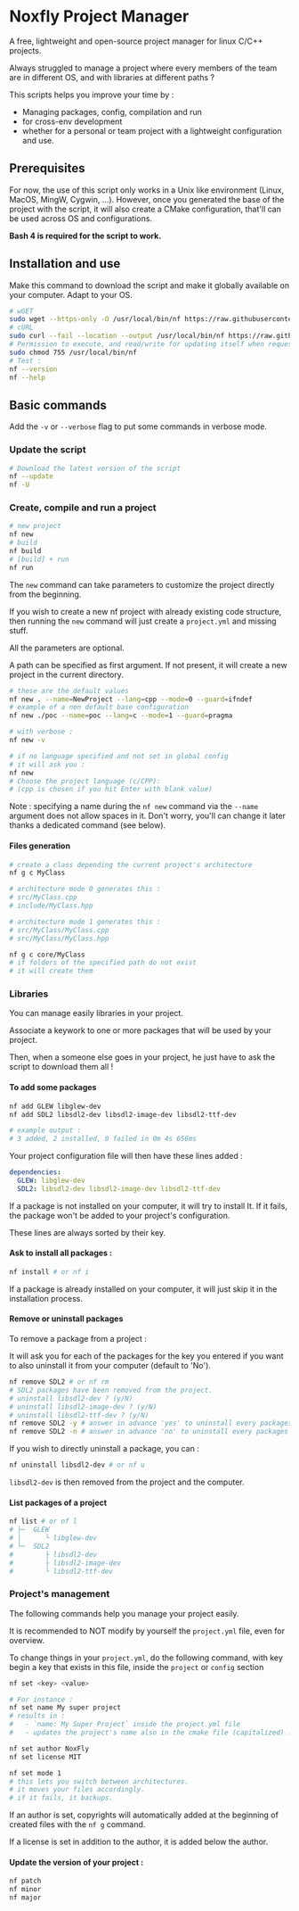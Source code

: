 # Noxfly Project Manager

A free, lightweight and open-source project manager for linux C/C++ projects.

Always struggled to manage a project where every members of the team are in different OS, and with libraries at different paths ?

This scripts helps you improve your time by :
- Managing packages, config, compilation and run
- for cross-env development
- whether for a personal or team project
with a lightweight configuration and use.

## Prerequisites

For now, the use of this script only works in a Unix like environment (Linux, MacOS, MingW, Cygwin, ...).
However, once you generated the base of the project with the script, it will also create a CMake configuration, that'll can be used across OS and configurations.

**Bash 4 is required for the script to work.**

## Installation and use

Make this command to download the script and make it globally available on your computer.
Adapt to your OS.

```sh
# wGET
sudo wget --https-only -O /usr/local/bin/nf https://raw.githubusercontent.com/NoxFly/nfpm/refs/heads/main/nf.sh
# cURL
sudo curl --fail --location --output /usr/local/bin/nf https://raw.githubusercontent.com/NoxFly/nfpm/refs/heads/main/nf.sh
# Permission to execute, and read/write for updating itself when requested
sudo chmod 755 /usr/local/bin/nf
# Test :
nf --version
nf --help
```

## Basic commands

Add the `-v` or `--verbose` flag to put some commands in verbose mode.

### Update the script

```sh
# Download the latest version of the script
nf --update
nf -U
```

### Create, compile and run a project

```sh
# new project
nf new
# build
nf build
# [build] + run
nf run
```

The `new` command can take parameters to customize the project directly from the beginning.

If you wish to create a new nf project with already existing code structure, then running the `new` command will just create a `project.yml` and missing stuff.

All the parameters are optional.

A path can be specified as first argument. If not present, it will create a new project in the current directory.

```sh
# these are the default values
nf new . --name=NewProject --lang=cpp --mode=0 --guard=ifndef
# example of a non default base configuration
nf new ./poc --name=poc --lang=c --mode=1 --guard=pragma

# with verbose :
nf new -v

# if no language specified and not set in global config
# it will ask you :
nf new
# Choose the project language (c/CPP):
# (cpp is chosen if you hit Enter with blank value)
```

Note : specifying a name during the `nf new` command via the `--name` argument does not allow spaces in it. Don't worry, you'll can change it later thanks a dedicated command (see below).

#### Files generation

```sh
# create a class depending the current project's architecture
nf g c MyClass

# architecture mode 0 generates this :
# src/MyClass.cpp
# include/MyClass.hpp

# architecture mode 1 generates this :
# src/MyClass/MyClass.cpp
# src/MyClass/MyClass.hpp

nf g c core/MyClass
# if folders of the specified path do not exist
# it will create them
```

### Libraries

You can manage easily libraries in your project.

Associate a keywork to one or more packages that will be used by your project.

Then, when a someone else goes in your project, he just have to ask the script to download them all !

#### To add some packages
```sh
nf add GLEW libglew-dev
nf add SDL2 libsdl2-dev libsdl2-image-dev libsdl2-ttf-dev

# example output :
# 3 added, 2 installed, 0 failed in 0m 4s 656ms
```

Your project configuration file will then have these lines added :

```yml
dependencies:
  GLEW: libglew-dev
  SDL2: libsdl2-dev libsdl2-image-dev libsdl2-ttf-dev
```

If a package is not installed on your computer, it will try to install It.
If it fails, the package won't be added to your project's configuration.

These lines are always sorted by their key.

#### Ask to install all packages :
```sh
nf install # or nf i
```

If a package is already installed on your computer, it will just skip it in the installation process.

#### Remove or uninstall packages

To remove a package from a project :

It will ask you for each of the packages for the key you entered if you want to also uninstall it from your computer (default to 'No').

```sh
nf remove SDL2 # or nf rm
# SDL2 packages have been removed from the project.
# uninstall libsdl2-dev ? (y/N)
# uninstall libsdl2-image-dev ? (y/N)
# uninstall libsdl2-ttf-dev ? (y/N)
nf remove SDL2 -y # answer in advance 'yes' to uninstall every packages
nf remove SDL2 -n # answer in advance 'no' to uninstall every packages
```

If you wish to directly uninstall a package, you can :
```sh
nf uninstall libsdl2-dev # or nf u
```

`libsdl2-dev` is then removed from the project and the computer.

#### List packages of a project

```sh
nf list # or nf l
# ├─  GLEW
# │      └ libglew-dev
# └─  SDL2
#        ├ libsdl2-dev
#        ├ libsdl2-image-dev
#        └ libsdl2-ttf-dev
```

### Project's management

The following commands help you manage your project easily.

It is recommended to NOT modify by yourself the `project.yml` file, even for overview.

To change things in your `project.yml`, do the following command, with key begin a key that exists in this file, inside the `project` or `config` section

```sh
nf set <key> <value>

# For instance :
nf set name My super project
# results in :
#   - `name: My Super Project` inside the project.yml file
#   - updates the project's name also in the cmake file (capitalized) : MySuperProject

nf set author NoxFly
nf set license MIT

nf set mode 1
# this lets you switch between architectures.
# it moves your files accordingly.
# if it fails, it backups.
```

If an author is set, copyrights will automatically added at the beginning of created files with the `nf g` command.

If a license is set in addition to the author, it is added below the author.

#### Update the version of your project :

```sh
nf patch
nf minor
nf major
```